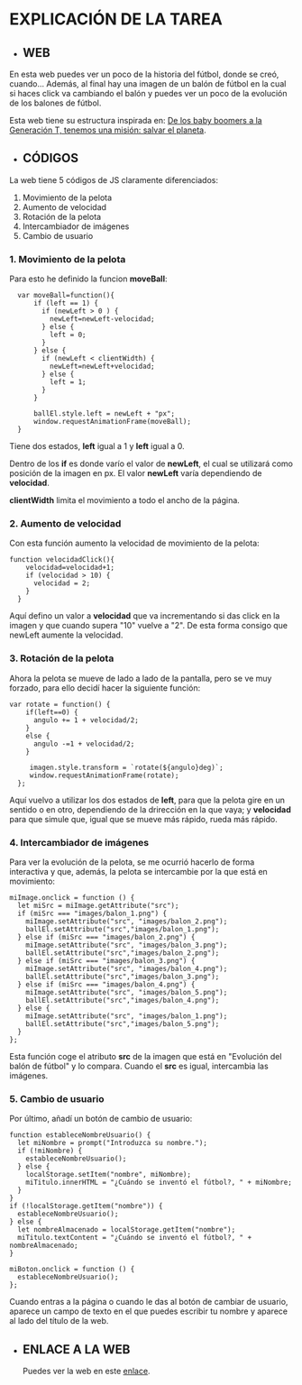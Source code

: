 # EXPLICACIÓN DE LA TAREA

* ## WEB

En esta web puedes ver un poco de la historia del fútbol, donde se creó, cuando... Además, al final hay una imagen de un balón de fútbol en la cual si haces click va cambiando el balón y puedes ver un poco de la evolución de los balones de fútbol.

Esta web tiene su estructura inspirada en: [De los baby boomers a la Generación T, tenemos una misión: salvar el planeta](https://www.abc.es/contentfactory/post/2019/10/24/conproposito-coca-cola-mision-salvar-el-planeta-hagamoslo-juntos/).

* ## CÓDIGOS

La web tiene 5 códigos de JS claramente diferenciados:

1. Movimiento de la pelota
2. Aumento de velocidad
3. Rotación de la pelota
4. Intercambiador de imágenes
5. Cambio de usuario


### 1. Movimiento de la pelota

Para esto he definido la funcion **moveBall**:
```
  var moveBall=function(){
      if (left == 1) {
        if (newLeft > 0 ) {
          newLeft=newLeft-velocidad;
        } else {
          left = 0;
        }
      } else {
        if (newLeft < clientWidth) {
          newLeft=newLeft+velocidad;
        } else {
          left = 1;
        }
      }
  
      ballEl.style.left = newLeft + "px";
      window.requestAnimationFrame(moveBall);
  }
```

Tiene dos estados, **left** igual a 1 y **left** igual a 0.

Dentro de los **if** es donde varío el valor de **newLeft**, el cual se utilizará como posición de la imagen en px. El valor **newLeft** varía dependiendo de **velocidad**.

**clientWidth** limita el movimiento a todo el ancho de la página.


### 2. Aumento de velocidad

Con esta función aumento la velocidad de movimiento de la pelota:
```
function velocidadClick(){
    velocidad=velocidad+1;
    if (velocidad > 10) {
      velocidad = 2;
    }
  }
```
Aquí defino un valor a **velocidad** que va incrementando si das click en la imagen y que cuando supera "10" vuelve a "2". De esta forma consigo que newLeft aumente la velocidad.


### 3. Rotación de la pelota

Ahora la pelota se mueve de lado a lado de la pantalla, pero se ve muy forzado, para ello decidí hacer la siguiente función:
```
var rotate = function() {
    if(left==0) {
      angulo += 1 + velocidad/2;
    }
    else {
      angulo -=1 + velocidad/2;
    }

     imagen.style.transform = `rotate(${angulo}deg)`;
     window.requestAnimationFrame(rotate);
  };
```
Aquí vuelvo a utilizar los dos estados de **left**, para que la pelota gire en un sentido o en otro, dependiendo de la drirección en la que vaya; y **velocidad** para que simule que, igual que se mueve más rápido, rueda más rápido.


### 4. Intercambiador de imágenes

Para ver la evolución de la pelota, se me ocurrió hacerlo de forma interactiva y que, además, la pelota se intercambie por la que está en movimiento:
```
miImage.onclick = function () {
  let miSrc = miImage.getAttribute("src");
  if (miSrc === "images/balon_1.png") {
    miImage.setAttribute("src", "images/balon_2.png");
    ballEl.setAttribute("src","images/balon_1.png");
  } else if (miSrc === "images/balon_2.png") {
    miImage.setAttribute("src", "images/balon_3.png");
    ballEl.setAttribute("src","images/balon_2.png");
  } else if (miSrc === "images/balon_3.png") {
    miImage.setAttribute("src", "images/balon_4.png");
    ballEl.setAttribute("src","images/balon_3.png");
  } else if (miSrc === "images/balon_4.png") {
    miImage.setAttribute("src", "images/balon_5.png");
    ballEl.setAttribute("src","images/balon_4.png");
  } else {
    miImage.setAttribute("src", "images/balon_1.png");
    ballEl.setAttribute("src","images/balon_5.png");
  }
};
```
Esta función coge el atributo **src** de la imagen que está en "Evolución del balón de fútbol" y lo compara. Cuando el **src** es igual, intercambia las imágenes.


### 5. Cambio de usuario

Por último, añadí un botón de cambio de usuario:

```
function estableceNombreUsuario() {
  let miNombre = prompt("Introduzca su nombre.");
  if (!miNombre) {
    estableceNombreUsuario();
  } else {
    localStorage.setItem("nombre", miNombre);
    miTitulo.innerHTML = "¿Cuándo se inventó el fútbol?, " + miNombre;
  }
}
if (!localStorage.getItem("nombre")) {
  estableceNombreUsuario();
} else {
  let nombreAlmacenado = localStorage.getItem("nombre");
  miTitulo.textContent = "¿Cuándo se inventó el fútbol?, " + nombreAlmacenado;
}

miBoton.onclick = function () {
  estableceNombreUsuario();
};

```
Cuando entras a la página o cuando le das al botón de cambiar de usuario, aparece un campo de texto en el que puedes escribir tu nombre y aparece al lado del título de la web.


* ## ENLACE A LA WEB

  Puedes ver la web en este [enlace](https://l3inad2907.github.io/).
